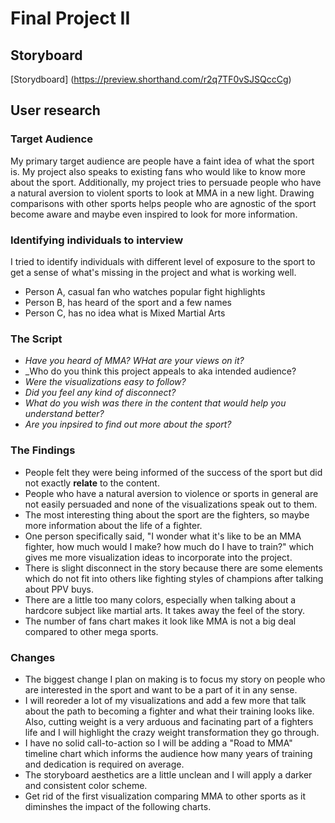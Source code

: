 # Final Project II

## Storyboard

[Storydboard] (https://preview.shorthand.com/r2q7TF0vSJSQccCg)

## User research 

### Target Audience

My primary target audience are people have a faint idea of what the sport is. My project also speaks to existing fans who would like to know more about the sport. Additionally, my project  tries to persuade people who have a natural aversion to violent sports to look at MMA in a new light. Drawing comparisons with other sports helps people who are agnostic of the sport become aware and maybe even inspired to look for more information.

### Identifying individuals to interview

I tried to identify individuals with different level of exposure to the sport to get a sense of what's missing in the project and what is working well.

- Person A, casual fan who watches popular fight highlights
- Person B, has heard of the sport and a few names
- Person C, has no idea what is Mixed Martial Arts

### The Script

- _Have you heard of MMA? WHat are your views on it?_
- _Who do you think this project appeals to aka intended audience?
- _Were the visualizations easy to follow?_
- _Did you feel any kind of disconnect?_
- _What do you wish was there in the content that would help you understand better?_
- _Are you inpsired to find out more about the sport?_

### The Findings

- People felt they were being informed of the success of the sport but did not exactly **relate** to the content.
- People who have a natural aversion to violence or sports in general are not easily persuaded and none of the visualizations speak out to them.
- The most interesting thing about the sport are the fighters, so maybe more information about the life of a fighter.
- One person specifically said, "I wonder what it's like to be an MMA fighter, how much would I make? how much do I have to train?" which gives me more visualization ideas to incorporate into the project.
- There is slight disconnect in the story because there are some elements which do not fit into others like fighting styles of champions after talking about PPV buys.
- There are a little too many colors, especially when talking about a hardcore subject like martial arts. It takes away the feel of the story.
- The number of fans chart makes it look like MMA is not a big deal compared to other mega sports.

### Changes 

- The biggest change I plan on making is to focus my story on people who are interested in the sport and want to be a part of it in any sense.
- I will reoreder a lot of my visualizations and add a few more that talk about the path to becoming a fighter and what their training looks like. Also, cutting weight is a very arduous and facinating part of a fighters life and I will highlight the crazy weight transformation they go through.
- I have no solid call-to-action so I will be adding a "Road to MMA" timeline chart which informs the audience how many years of training and dedication is required on average.
- The storyboard aesthetics are a little unclean and I will apply a darker and consistent color scheme.
- Get rid of the first visualization comparing MMA to other sports as it diminshes the impact of the following charts.







